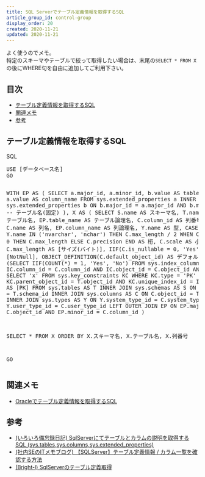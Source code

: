 ```yaml
---
title: SQL Serverでテーブル定義情報を取得するSQL
article_group_id: control-group
display_order: 20
created: 2020-11-21
updated: 2020-11-21
---
```

よく使うのでメモ。  
特定のスキーマやテーブルで絞って取得したい場合は、末尾の`SELECT * FROM X`の後にWHERE句を自由に追加してご利用下さい。

## <a name="index">目次</a>

- [テーブル定義情報を取得するSQL](#sql)
- [関連メモ](#related)
- [参考](#reference)

## <a name="sql">テーブル定義情報を取得するSQL</a>

<div class="code-box">
<div class="title">SQL</div>
<pre>
USE [データベース名]
GO

WITH
EP AS (
    SELECT
        a.major_id,
        a.minor_id,
        b.value AS table_name,
        a.value AS column_name
    FROM
        sys.extended_properties a
        INNER JOIN
        sys.extended_properties b ON b.major_id = a.major_id
                                 AND b.minor_id = 0 -- テーブル名(固定)
),
X AS (
    SELECT
        S.name AS スキーマ名,
        T.name AS テーブル名,
        EP.table_name AS テーブル論理名,
        C.column_id AS 列番号,
        C.name AS 列名,
        EP.column_name AS 列論理名,
        Y.name AS 型,
        CASE
            WHEN Y.name IN ('nvarchar', 'nchar') THEN C.max_length / 2
            WHEN C.precision = 0                 THEN C.max_length
            ELSE C.precision
        END AS 桁,
        C.scale AS 小数桁,
        C.max_length AS [サイズ(バイト)],
        IIF(C.is_nullable = 0, 'Yes', 'No') As [NotNull],
        OBJECT_DEFINITION(C.default_object_id) AS デフォルト値,
        (SELECT IIF(COUNT(*) = 1, 'Yes', 'No') FROM sys.index_columns IC
         WHERE IC.column_id = C.column_id
           AND IC.object_id = C.object_id
           AND EXISTS(
                   SELECT 'x' FROM sys.key_constraints KC
                   WHERE KC.type = 'PK'
                     AND KC.parent_object_id = T.object_id
                     AND KC.unique_index_id = IC.index_id)) AS [PK]
    FROM
        sys.tables AS T
        INNER JOIN
        sys.schemas AS S ON S.schema_id = T.schema_id
        INNER JOIN
        sys.columns AS C ON C.object_id = T.object_id
        INNER JOIN
        sys.types AS Y ON Y.system_type_id = C.system_type_id
                      AND Y.user_type_id = C.user_type_id
        LEFT OUTER JOIN
        EP ON EP.major_id = C.object_id
          AND EP.minor_id = C.column_id
)

SELECT
    *
FROM
    X
ORDER BY
    X.スキーマ名,
    X.テーブル名,
    X.列番号

GO
</pre>
</div>

## <a name="related">関連メモ</a>

- [Oracleでテーブル定義情報を取得するSQL](/it/oracle/sql_to_get_table_definition_information.html)

## <a name="reference">参考</a>

- [(いろいろ備忘録日記) SqlServerにてテーブルとカラムの説明を取得するSQL (sys.tables,sys.columns,sys.extended_properties)](https://devlights.hatenablog.com/entry/20080206/p1)
- [(社内SEのITメモブログ) 【SQLServer】テーブル定義情報 / カラム一覧を確認する方法](https://notepad-blog.com/content/106/)
- [(Bright-l) SqlServerのテーブル定義取得](https://blog.bright-l.0am.jp/2016/01/12/sqlservernoteburuding-yi-qu-de/)
